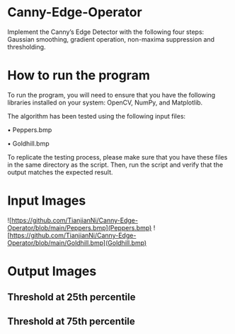 # Canny-Edge-Operator
Implement the Canny’s Edge Detector with the following four steps: Gaussian smoothing, gradient operation, non-maxima suppression and thresholding.

# How to run the program
To run the program, you will need to ensure that you have the following libraries installed on your system: OpenCV, NumPy, and Matplotlib.

The algorithm has been tested using the following input files:

 • Peppers.bmp
 
 • Goldhill.bmp

To replicate the testing process, please make sure that you have these files in the same directory as the script. Then, run the script and verify that the output matches the expected result.

# Input Images
![https://github.com/TianjianNi/Canny-Edge-Operator/blob/main/Peppers.bmp](Peppers.bmp)
![https://github.com/TianjianNi/Canny-Edge-Operator/blob/main/Goldhill.bmp](Goldhill.bmp)

# Output Images

## Threshold at 25th percentile


## Threshold at 75th percentile


